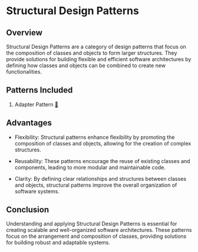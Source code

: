 # Structural Design Patterns

## Overview

Structural Design Patterns are a category of design patterns that focus on the composition of classes and objects to
form larger structures. They provide solutions for building flexible and efficient software architectures by defining
how classes and objects can be combined to create new functionalities.

## Patterns Included

1. Adapter Pattern [🔗](./adapter)

## Advantages

- Flexibility: Structural patterns enhance flexibility by promoting the composition of classes and objects, allowing for
  the creation of complex structures.

- Reusability: These patterns encourage the reuse of existing classes and components, leading to more modular and
  maintainable code.

- Clarity: By defining clear relationships and structures between classes and objects, structural patterns improve the
  overall
  organization of software systems.

## Conclusion

Understanding and applying Structural Design Patterns is essential for creating scalable and well-organized software
architectures. These patterns focus on the arrangement and composition of classes, providing solutions for building
robust and adaptable systems.